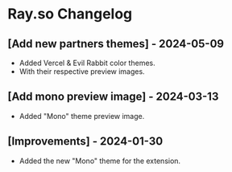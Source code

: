 # Ray.so Changelog

## [Add new partners themes] - 2024-05-09

- Added Vercel & Evil Rabbit color themes.
- With their respective preview images.

## [Add mono preview image] - 2024-03-13

- Added "Mono" theme preview image.

## [Improvements] - 2024-01-30

- Added the new "Mono" theme for the extension.
